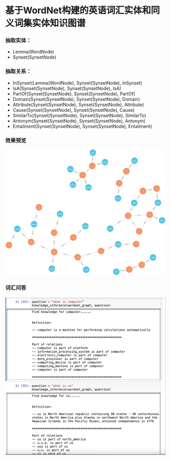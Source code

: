 # 基于WordNet构建的英语词汇实体和同义词集实体知识图谱
### 抽取实体：
+ Lemma(WordNode) 
+ Synset(SynsetNode)
### 抽取关系：
+ InSynset(Lemma(WordNode), Synset(SynsetNode), InSynset)
+ IsA(Synset(SynsetNode), Synset(SynsetNode), IsA)
+ PartOf(Synset(SynsetNode), Synset(SynsetNode), PartOf)
+ Domain(Synset(SynsetNode), Synset(SynsetNode), Domain)
+ Attribute(Synset(SynsetNode), Synset(SynsetNode), Attribute)
+ Cause(Synset(SynsetNode), Synset(SynsetNode), Cause)
+ SimilarTo(Synset(SynsetNode), Synset(SynsetNode), SimilarTo)
+ Antonym(Synset(SynsetNode), Synset(SynsetNode), Antonym)
+ Entailment(Synset(SynsetNode), Synset(SynsetNode), Entailment)
### 效果预览
![](./graph.png)
### 词汇问答
![](./qa_app.png)
